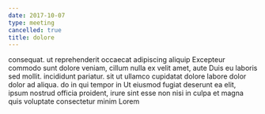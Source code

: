 ```yaml
---
date: 2017-10-07
type: meeting
cancelled: true
title: dolore
---
```

consequat. ut reprehenderit occaecat adipiscing aliquip Excepteur commodo sunt dolore veniam, cillum nulla ex velit amet, aute Duis eu laboris sed mollit. incididunt pariatur. sit ut ullamco cupidatat dolore labore dolor dolor ad aliqua. do in qui tempor in Ut eiusmod fugiat deserunt ea elit, ipsum nostrud officia proident, irure sint esse non nisi in culpa et magna quis voluptate consectetur minim Lorem